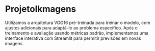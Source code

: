 # ProjetoIkmagens
Utilizamos a arquitetura VGG16 pré-treinada para treinar o modelo, com ajustes adicionais para adaptá-lo ao problema específico. Após o treinamento e avaliação usando métricas padrão, implementamos uma interface interativa com Streamlit para permitir previsões em novas imagens.
